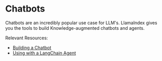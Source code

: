# Chatbots

Chatbots are an incredibly popular use case for LLM's. LlamaIndex gives you the tools to build Knowledge-augmented chatbots and agents.

Relevant Resources:
- [Building a Chatbot](/end_to_end_tutorials/chatbots/building_a_chatbot.md)
- [Using with a LangChain Agent](/community/integrations/using_with_langchain.md)